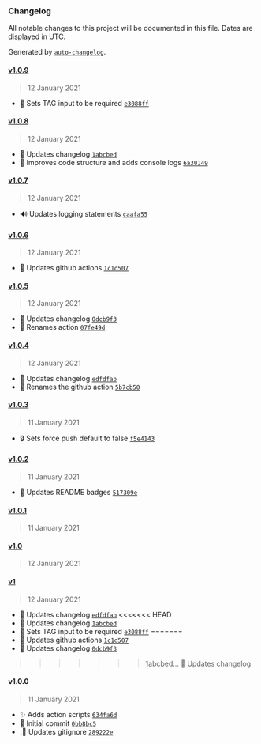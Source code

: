 ### Changelog

All notable changes to this project will be documented in this file. Dates are displayed in UTC.

Generated by [`auto-changelog`](https://github.com/CookPete/auto-changelog).

#### [v1.0.9](https://github.com/rickstaa/action-create-tag/compare/v1.0.8...v1.0.9)

> 12 January 2021

- :bug: Sets TAG input to be required [`e3088ff`](https://github.com/rickstaa/action-create-tag/commit/e3088fffb37b5bcf2befbde8048616baf0bdad05)

#### [v1.0.8](https://github.com/rickstaa/action-create-tag/compare/v1.0.7...v1.0.8)

> 12 January 2021

- :memo: Updates changelog [`1abcbed`](https://github.com/rickstaa/action-create-tag/commit/1abcbed964f6da9a5b21db499a16fe636eb2f3b8)
- :art: Improves code structure and adds console logs [`6a30149`](https://github.com/rickstaa/action-create-tag/commit/6a30149e65a3979ab0f9ed7ba15033a034b4b9f4)

#### [v1.0.7](https://github.com/rickstaa/action-create-tag/compare/v1.0.6...v1.0.7)

> 12 January 2021

- :loud_sound: Updates logging statements [`caafa55`](https://github.com/rickstaa/action-create-tag/commit/caafa55691267acf28413575e9d4013bd9435d71)

#### [v1.0.6](https://github.com/rickstaa/action-create-tag/compare/v1.0.5...v1.0.6)

> 12 January 2021

- :green_heart: Updates github actions [`1c1d507`](https://github.com/rickstaa/action-create-tag/commit/1c1d5079839b65b45ddf70a6249e04b36db2bfda)

#### [v1.0.5](https://github.com/rickstaa/action-create-tag/compare/v1.0.4...v1.0.5)

> 12 January 2021

- :memo: Updates changelog [`0dcb9f3`](https://github.com/rickstaa/action-create-tag/commit/0dcb9f37a36fc0cb474be56e698f1f47927fefb4)
- :truck: Renames action [`07fe49d`](https://github.com/rickstaa/action-create-tag/commit/07fe49dc761d7ed8fa499efcfb81f707fa6a103b)

#### [v1.0.4](https://github.com/rickstaa/action-create-tag/compare/v1.0.3...v1.0.4)

> 12 January 2021

- :memo: Updates changelog [`edfdfab`](https://github.com/rickstaa/action-create-tag/commit/edfdfabf3bfce55f4228c064fd5b0c68757b2d38)
- :truck: Renames the github action [`5b7cb50`](https://github.com/rickstaa/action-create-tag/commit/5b7cb50cbf9c20a67323e519b3ee965e3a1f51ff)

#### [v1.0.3](https://github.com/rickstaa/action-create-tag/compare/v1.0.2...v1.0.3)

> 11 January 2021

- :lock: Sets force push default to false [`f5e4143`](https://github.com/rickstaa/action-create-tag/commit/f5e41434b4bda53d9f5ebf4bf5cb198be89c7e7d)

#### [v1.0.2](https://github.com/rickstaa/action-create-tag/compare/v1.0.1...v1.0.2)

> 11 January 2021

- :memo: Updates README badges [`517309e`](https://github.com/rickstaa/action-create-tag/commit/517309eb94f0033434009a1460e688855703a299)

#### [v1.0.1](https://github.com/rickstaa/action-create-tag/compare/v1.0...v1.0.1)

> 11 January 2021

#### [v1.0](https://github.com/rickstaa/action-create-tag/compare/v1...v1.0)

> 12 January 2021

#### [v1](https://github.com/rickstaa/action-create-tag/compare/v1.0.0...v1)

> 12 January 2021

- :memo: Updates changelog [`edfdfab`](https://github.com/rickstaa/action-create-tag/commit/edfdfabf3bfce55f4228c064fd5b0c68757b2d38)
<<<<<<< HEAD
- :memo: Updates changelog [`1abcbed`](https://github.com/rickstaa/action-create-tag/commit/1abcbed964f6da9a5b21db499a16fe636eb2f3b8)
- :bug: Sets TAG input to be required [`e3088ff`](https://github.com/rickstaa/action-create-tag/commit/e3088fffb37b5bcf2befbde8048616baf0bdad05)
=======
- :green_heart: Updates github actions [`1c1d507`](https://github.com/rickstaa/action-create-tag/commit/1c1d5079839b65b45ddf70a6249e04b36db2bfda)
- :memo: Updates changelog [`0dcb9f3`](https://github.com/rickstaa/action-create-tag/commit/0dcb9f37a36fc0cb474be56e698f1f47927fefb4)
>>>>>>> 1abcbed... :memo: Updates changelog

#### v1.0.0

> 11 January 2021

- :sparkles: Adds action scripts [`634fa6d`](https://github.com/rickstaa/action-create-tag/commit/634fa6d7b913faf0328140f15d743f31ec8fbaa3)
- :tada: Initial commit [`0bb8bc5`](https://github.com/rickstaa/action-create-tag/commit/0bb8bc55166c5ab3fe0e064e92a8bef300757f36)
- ::see_no_evil: Updates gitignore [`289222e`](https://github.com/rickstaa/action-create-tag/commit/289222e17b25bb302a5d7ccdefc40d001ad01142)
